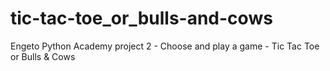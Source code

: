 # tic-tac-toe_or_bulls-and-cows
Engeto Python Academy project 2 - Choose and play a game - Tic Tac Toe or Bulls &amp; Cows
